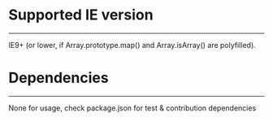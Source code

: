 # Supported IE version
---
IE9+ (or lower, if Array.prototype.map() and Array.isArray() are polyfilled).

# Dependencies
---
None for usage, check package.json for test & contribution dependencies
